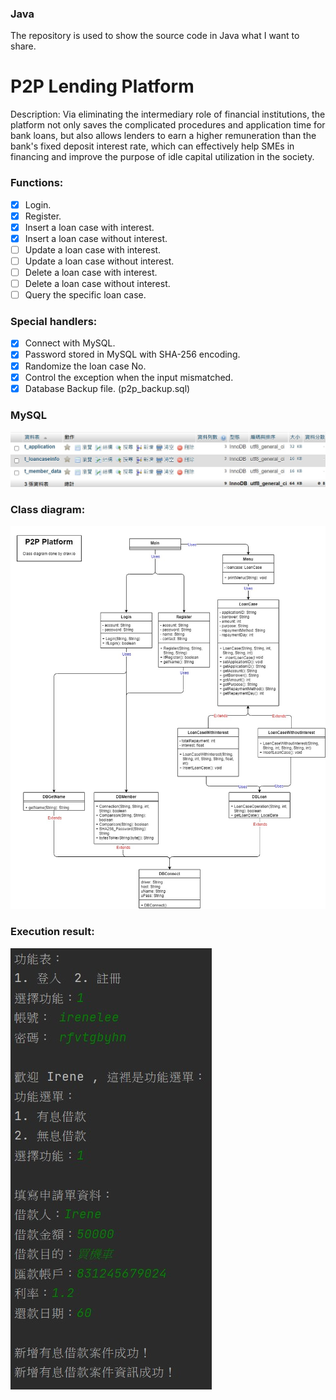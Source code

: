 ### Java
The repository is used to show the source code in Java what I want to share.

# P2P Lending Platform
Description: Via eliminating the intermediary role of financial institutions, the platform not only saves the complicated procedures
             and application time for bank loans, but also allows lenders to earn a higher remuneration than the bank's fixed deposit
             interest rate, which can effectively help SMEs in financing and improve the purpose of idle capital utilization in the society.

### Functions:
- [x] Login.
- [x] Register.
- [x] Insert a loan case with interest.
- [x] Insert a loan case without interest.
- [ ] Update a loan case with interest.
- [ ] Update a loan case without interest.
- [ ] Delete a loan case with interest.
- [ ] Delete a loan case without interest.
- [ ] Query the specific loan case.

### Special handlers:
- [x] Connect with MySQL.
- [x] Password stored in MySQL with SHA-256 encoding.
- [x] Randomize the loan case No.
- [x] Control the exception when the input mismatched.
- [x] Database Backup file. (p2p_backup.sql)

### MySQL
![image](https://github.com/Yawen2-1-1/Java/blob/main/P2P/mysql.jpg)

### Class diagram:

![image](https://github.com/Yawen2-1-1/Java/blob/main/P2P/P2P.jpg)

### Execution result:

![image](https://github.com/Yawen2-1-1/Java/blob/main/P2P/p2p_execution.jpg)

